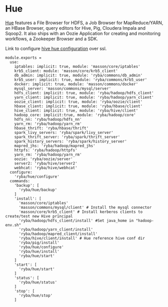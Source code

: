 
# Hue

[Hue][home] features a File Browser for HDFS, a Job Browser for MapReduce/YARN,
an HBase Browser, query editors for Hive, Pig, Cloudera Impala and Sqoop2.
It also ships with an Oozie Application for creating and monitoring workflows,
a Zookeeper Browser and a SDK.

Link to configure [hive hue configuration][hive-hue-ssl] over ssl.

    module.exports =
      use:
        iptables: implicit: true, module: 'masson/core/iptables'
        krb5_client: module: 'masson/core/krb5_client'
        db_admin: implicit: true, module: 'ryba/commons/db_admin'
        krb5_user: implicit: true, module: 'ryba/commons/krb5_user'
        docker: implicit: true, module: 'masson/commons/docker'
        mysql_server: 'masson/commons/mysql/server'
        hdfs_client: implicit: true, module: 'ryba/hadoop/hdfs_client'
        yarn_client: implicit: true, module: 'ryba/hadoop/yarn_client'
        oozie_client: implicit: true, module: 'ryba/oozie/client'
        hbase_client: implicit: true, module: 'ryba/hbase/client'
        hive_client: implicit: true, module: 'ryba/hive/client'
        hadoop_core: implicit:true, module: 'ryba/hadoop/core'
        hdfs_nn: 'ryba/hadoop/hdfs_nn'
        yarn_rm: 'ryba/hadoop/yarn_rm'
        hbase_thrift: 'ryba/hbase/thrift'
        spark_livy_servers: 'ryba/spark/livy_server'
        spark_thrift_server: 'ryba/spark/thrift_server'
        spark_history_servers: 'ryba/spark/history_server'
        mapred_jhs: 'ryba/hadoop/mapred_jhs'
        httpfs: 'ryba/hadoop/httpfs'
        yarn_rm: 'ryba/hadoop/yarn_rm'
        oozie: 'ryba/oozie/server'
        server2: 'ryba/hive/server2'
        webhcat: 'ryba/hive/webhcat'
      configure:
        'ryba/hue/configure'
      commands:
        'backup': [
          'ryba/hue/backup'
        ]
        'install': [
          'masson/core/iptables'
          'masson/commons/mysql/client' # Install the mysql connector
          'masson/core/krb5_client' # Install kerberos clients to create/test new Hive principal
          'ryba/hadoop/hdfs_client/install' #Set java_home in "hadoop-env.sh"
          'ryba/hadoop/yarn_client/install'
          'ryba/hadoop/mapred_client/install'
          'ryba/hive/client/install' # Hue reference hive conf dir
          'ryba/pig/install'
          'ryba/hue/configure'
          'ryba/hue/install'
          'ryba/hue/start'
        ]
        'start': [
          'ryba/hue/start'
        ]
        'status': [
          'ryba/hue/status'
        ]
        'stop': [
          'ryba/hue/stop'
        ]

[home]: http://gethue.com
[hive-hue-ssl]:(http://www.cloudera.com/content/www/en-us/documentation/cdh/5-0-x/CDH5-Security-Guide/cdh5sg_hue_security.html)
